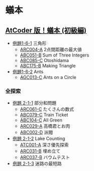 # 蟻本

## [AtCoder 版！蟻本 (初級編)](https://qiita.com/drken/items/e77685614f3c6bf86f44)
+ [例題1-6-1](antbook/1-6-1/main.cpp) 三角形
    - [ARC004-A](arc004/a/main.cpp) 2点間距離の最大値
    - [ABC051-B](abc051/b/main.cpp) Sum of Three Integers
    - [ABC085-C](abc085/c/main.cpp) Otoshidama
    - [ABC175-B](abc175/b/main.cpp) Making Triangle
+ [例題1-6-2](antbook/1-6-2/main.cpp) Ants
    - [AGC013-C](agc013/c/main.cpp) Ants on a Circle
### 全探索
+ [例題 2-1-1](antbook/2-1-1/main.cpp) 部分和問題
    - [ARC061-C](arc061/c/main.cpp) たくさんの数式
    - [ABC079-C](abc079/c/main.cpp) Train Ticket
    - [ABC104-C](abc104/c/main.cpp) All Green
    - [ARC029-A](arc029/a/main.cpp) 高橋君とお肉
    - [ABC002-D](abc002/d/main.cpp) 派閥　
+ [例題 2-1-2](antbook/2-1-2/main.cpp) Lake Counting
    - [ATC001-A](atc001/a/main.cpp) 深さ優先探索
    - [ARC031-B](abc079/c/main.cpp) 埋め立て
    - [ARC037-B](arc037/b/main.cpp) バウムテスト
+ [例題 2-1-3](antbook/2-1-3/main.cpp) 迷路の最短路
